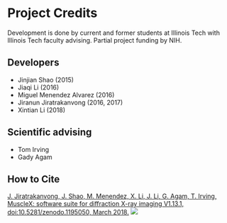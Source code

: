 # Project Credits

Development is done by current and former students at Illinois Tech with Illinois Tech faculty advising. Partial project funding by NIH. 

## Developers

* Jinjian Shao (2015)
* Jiaqi Li (2016)
* Miguel Menendez Alvarez (2016)
* Jiranun Jiratrakanvong (2016, 2017)
* Xintian Li (2018)

## Scientific advising

* Tom Irving
* Gady Agam

## How to Cite
[J. Jiratrakanvong, J. Shao, M. Menendez, X. Li, J. Li, G. Agam, T. Irving, MuscleX: software suite for diffraction X-ray 
imaging V1.13.1, doi:10.5281/zenodo.1195050, March 2018.](https://doi.org/10.5281/zenodo.1195050)
![](https://zenodo.org/badge/DOI/10.5281/zenodo.1195050.svg)

